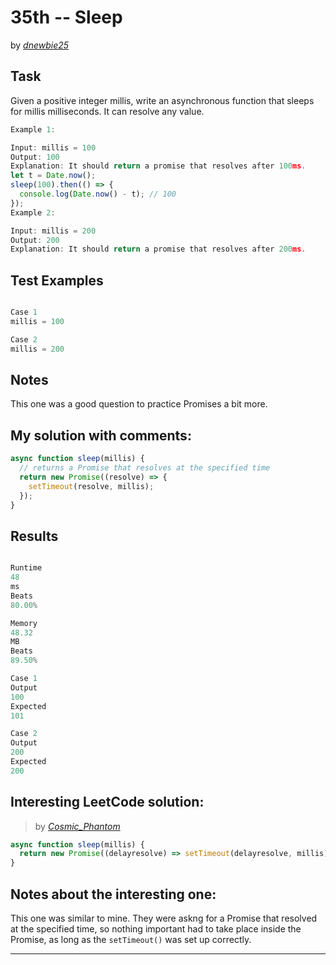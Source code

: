 # 35th -- Sleep

by _[dnewbie25](https://leetcode.com/u/dnewbie25/)_

## Task

Given a positive integer millis, write an asynchronous function that sleeps for millis milliseconds. It can resolve any value.

```js
Example 1:

Input: millis = 100
Output: 100
Explanation: It should return a promise that resolves after 100ms.
let t = Date.now();
sleep(100).then(() => {
  console.log(Date.now() - t); // 100
});
Example 2:

Input: millis = 200
Output: 200
Explanation: It should return a promise that resolves after 200ms.
```

## Test Examples

```js

Case 1
millis = 100

Case 2
millis = 200

```

## Notes

This one was a good question to practice Promises a bit more.

## My solution with comments:

```js
async function sleep(millis) {
  // returns a Promise that resolves at the specified time
  return new Promise((resolve) => {
    setTimeout(resolve, millis);
  });
}
```

## Results

```js

Runtime
48
ms
Beats
80.00%

Memory
48.32
MB
Beats
89.50%

Case 1
Output
100
Expected
101

Case 2
Output
200
Expected
200
```

## Interesting LeetCode solution:

> by _[Cosmic_Phantom](https://leetcode.com/problems/sleep/solutions/3525419/promise-examples-dry-run-usecase-o-1-js-ts-beginner-friendly-day11)_

```js
async function sleep(millis) {
  return new Promise((delayresolve) => setTimeout(delayresolve, millis));
}
```

## Notes about the interesting one:

This one was similar to mine. They were askng for a Promise that resolved at the specified time, so nothing important had to take place inside the Promise, as long as the `setTimeout()` was set up correctly.

---
